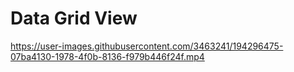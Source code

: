 
# Data Grid View



https://user-images.githubusercontent.com/3463241/194296475-07ba4130-1978-4f0b-8136-f979b446f24f.mp4

